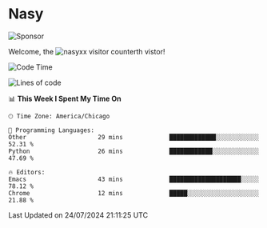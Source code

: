 # Nasy

<!--
<p align="center">
<img height="200" src="https://github-readme-stats.vercel.app/api?username=nasyxx&count_private=true&show_icons=true&theme=dracula&include_all_commits=true"/>
<img height="200" src="https://github-readme-stats.vercel.app/api/top-langs/?username=nasyxx&theme=dracula&hide=html,jupyter+notebook&count_private=true&show_icons=true"/>
</p>

  
----------------
-->

![Sponsor](https://img.shields.io/static/v1.svg?label=Sponsor&message=%E2%9D%A4&logo=GitHub&style=flat&color=pink)
 
Welcome, the ![nasyxx visitor counter](https://count.getloli.com/get/@nasyxx?theme=rule34)th vistor!
 
<!--START_SECTION:waka-->
![Code Time](http://img.shields.io/badge/Code%20Time-4%2C544%20hrs%2033%20mins-blue)

![Lines of code](https://img.shields.io/badge/From%20Hello%20World%20I%27ve%20Written-6.3%20million%20lines%20of%20code-blue)

📊 **This Week I Spent My Time On** 

```text
🕑︎ Time Zone: America/Chicago

💬 Programming Languages: 
Other                    29 mins             █████████████░░░░░░░░░░░░   52.31 % 
Python                   26 mins             ████████████░░░░░░░░░░░░░   47.69 % 

🔥 Editors: 
Emacs                    43 mins             ████████████████████░░░░░   78.12 % 
Chrome                   12 mins             █████░░░░░░░░░░░░░░░░░░░░   21.88 % 
```


 Last Updated on 24/07/2024 21:11:25 UTC
<!--END_SECTION:waka-->

<!-- ![visitors](https://visitor-badge.laobi.icu/badge?page_id=nasyxx.nasyxx) -->
